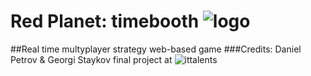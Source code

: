 # Red Planet: timebooth ![logo](https://cloud.githubusercontent.com/assets/6638602/13890216/f86087ca-ed52-11e5-862b-c0a7e241dd4a.png)
##Real time multyplayer strategy web-based game
###Credits: Daniel Petrov & Georgi Staykov final project at ![ittalents](http://trainingcamp.ittalents.bg/assets/images/it-talents-logo.png)
